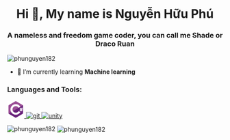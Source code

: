 <h1 align="center">Hi 👋, My name is Nguyễn Hữu Phú</h1>
<h3 align="center">A nameless and freedom game coder, you can call me Shade or Draco Ruan</h3>

<p align="left"> <img src="https://komarev.com/ghpvc/?username=phunguyen182&label=Profile%20views&color=0e75b6&style=flat" alt="phunguyen182" /> </p>

- 🌱 I’m currently learning **Machine learning**


<h3 align="left">Languages and Tools:</h3>
<p align="left"> <a href="https://www.w3schools.com/cs/" target="_blank" rel="noreferrer"> <img src="https://raw.githubusercontent.com/devicons/devicon/master/icons/csharp/csharp-original.svg" alt="csharp" width="40" height="40"/> </a> <a href="https://git-scm.com/" target="_blank" rel="noreferrer"> <img src="https://www.vectorlogo.zone/logos/git-scm/git-scm-icon.svg" alt="git" width="40" height="40"/> </a> <a href="https://unity.com/" target="_blank" rel="noreferrer"> <img src="https://www.vectorlogo.zone/logos/unity3d/unity3d-icon.svg" alt="unity" width="40" height="40"/> </a> </p>

<p><img align="left" src="https://github-readme-stats.vercel.app/api/top-langs?username=phunguyen182&show_icons=true&locale=en&layout=compact" alt="phunguyen182" /></p>

<p>&nbsp;<img align="center" src="https://github-readme-stats.vercel.app/api?username=phunguyen182&show_icons=true&locale=en" alt="phunguyen182" /></p>
